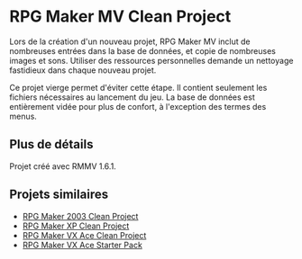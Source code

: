 # RPG Maker MV Clean Project

Lors de la création d'un nouveau projet, RPG Maker MV inclut de nombreuses entrées dans la base de données, et copie de nombreuses images et sons. Utiliser des ressources personnelles demande un nettoyage fastidieux dans chaque nouveau projet.

Ce projet vierge permet d'éviter cette étape. Il contient seulement les fichiers nécessaires au lancement du jeu. La base de données est entièrement vidée pour plus de confort, à l'exception des termes des menus.

## Plus de détails

Projet créé avec RMMV 1.6.1.

## Projets similaires

* [RPG Maker 2003 Clean Project](https://github.com/rpgmakeralliance/rm2003-clean-project)
* [RPG Maker XP Clean Project](https://github.com/rpgmakeralliance/rmxp-clean-project)
* [RPG Maker VX Ace Clean Project](https://github.com/rpgmakeralliance/rmvxa-clean-project)
* [RPG Maker VX Ace Starter Pack](https://github.com/rpgmakeralliance/rmvxa-starter-pack)
